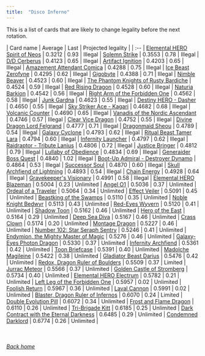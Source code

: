 ```yaml
---
title:  "Disco Inferno"
---
```


This is a list of cards that are likely to change legality before the next rotation.

| Card name | Average | Last | Projected legality |
| :-- |
[Elemental HERO Spirit of Neos](https://db.ygoprodeck.com/card/?search=Elemental%20HERO%20Spirit%20of%20Neos) | 0.3212 | 0.93 | Illegal |
[Solemn Strike](https://db.ygoprodeck.com/card/?search=Solemn%20Strike) | 0.3553 | 0.78 | Illegal |
[D/D Cerberus](https://db.ygoprodeck.com/card/?search=D/D%20Cerberus) | 0.4123 | 0.65 | Illegal |
[Artifact Ignition](https://db.ygoprodeck.com/card/?search=Artifact%20Ignition) | 0.4203 | 0.65 | Illegal |
[Amazement Attendant Comica](https://db.ygoprodeck.com/card/?search=Amazement%20Attendant%20Comica) | 0.4288 | 0.75 | Illegal |
[Ice Beast Zerofyne](https://db.ygoprodeck.com/card/?search=Ice%20Beast%20Zerofyne) | 0.4295 | 0.62 | Illegal |
[Gigobyte](https://db.ygoprodeck.com/card/?search=Gigobyte) | 0.4388 | 0.71 | Illegal |
[Nimble Beaver](https://db.ygoprodeck.com/card/?search=Nimble%20Beaver) | 0.4523 | 0.60 | Illegal |
[The Phantom Knights of Rusty Bardiche](https://db.ygoprodeck.com/card/?search=The%20Phantom%20Knights%20of%20Rusty%20Bardiche) | 0.4524 | 0.59 | Illegal |
[Red Rising Dragon](https://db.ygoprodeck.com/card/?search=Red%20Rising%20Dragon) | 0.4528 | 0.60 | Illegal |
[Naturia Barkion](https://db.ygoprodeck.com/card/?search=Naturia%20Barkion) | 0.4542 | 0.56 | Illegal |
[Right Arm of the Forbidden One](https://db.ygoprodeck.com/card/?search=Right%20Arm%20of%20the%20Forbidden%20One) | 0.4562 | 0.58 | Illegal |
[Junk Gardna](https://db.ygoprodeck.com/card/?search=Junk%20Gardna) | 0.4623 | 0.55 | Illegal |
[Destiny HERO - Dasher](https://db.ygoprodeck.com/card/?search=Destiny%20HERO%20-%20Dasher) | 0.4650 | 0.55 | Illegal |
[Sky Striker Ace - Kagari](https://db.ygoprodeck.com/card/?search=Sky%20Striker%20Ace%20-%20Kagari) | 0.4682 | 0.68 | Illegal |
[Volcanic Counter](https://db.ygoprodeck.com/card/?search=Volcanic%20Counter) | 0.4690 | 0.65 | Illegal |
[Vanadis of the Nordic Ascendant](https://db.ygoprodeck.com/card/?search=Vanadis%20of%20the%20Nordic%20Ascendant) | 0.4746 | 0.57 | Illegal |
[Clear Vice Dragon](https://db.ygoprodeck.com/card/?search=Clear%20Vice%20Dragon) | 0.4752 | 0.55 | Illegal |
[Divine Dragon Lord Felgrand](https://db.ygoprodeck.com/card/?search=Divine%20Dragon%20Lord%20Felgrand) | 0.4777 | 0.71 | Illegal |
[Dragonmaid Sheou](https://db.ygoprodeck.com/card/?search=Dragonmaid%20Sheou) | 0.4789 | 0.54 | Illegal |
[Galaxy Cyclone](https://db.ygoprodeck.com/card/?search=Galaxy%20Cyclone) | 0.4793 | 0.62 | Illegal |
[Ritual Beast Tamer Lara](https://db.ygoprodeck.com/card/?search=Ritual%20Beast%20Tamer%20Lara) | 0.4794 | 0.60 | Illegal |
[Infernity Launcher](https://db.ygoprodeck.com/card/?search=Infernity%20Launcher) | 0.4797 | 0.62 | Illegal |
[Raidraptor - Tribute Lanius](https://db.ygoprodeck.com/card/?search=Raidraptor%20-%20Tribute%20Lanius) | 0.4806 | 0.72 | Illegal |
[Justice Bringer](https://db.ygoprodeck.com/card/?search=Justice%20Bringer) | 0.4812 | 0.79 | Illegal |
[Lullaby of Obedience](https://db.ygoprodeck.com/card/?search=Lullaby%20of%20Obedience) | 0.4834 | 0.69 | Illegal |
[Generaider Boss Quest](https://db.ygoprodeck.com/card/?search=Generaider%20Boss%20Quest) | 0.4840 | 1.02 | Illegal |
[Boot-Up Admiral - Destroyer Dynamo](https://db.ygoprodeck.com/card/?search=Boot-Up%20Admiral%20-%20Destroyer%20Dynamo) | 0.4864 | 0.53 | Illegal |
[Successor Soul](https://db.ygoprodeck.com/card/?search=Successor%20Soul) | 0.4870 | 0.60 | Illegal |
[Skull Archfiend of Lightning](https://db.ygoprodeck.com/card/?search=Skull%20Archfiend%20of%20Lightning) | 0.4893 | 0.54 | Illegal |
[Chain Energy](https://db.ygoprodeck.com/card/?search=Chain%20Energy) | 0.4928 | 0.64 | Illegal |
[Gravekeeper's Visionary](https://db.ygoprodeck.com/card/?search=Gravekeeper's%20Visionary) | 0.4991 | 0.58 | Illegal |
[Elemental HERO Blazeman](https://db.ygoprodeck.com/card/?search=Elemental%20HERO%20Blazeman) | 0.5004 | 0.23 | Unlimited |
[Angel O1](https://db.ygoprodeck.com/card/?search=Angel%20O1) | 0.5036 | 0.37 | Unlimited |
[Ordeal of a Traveler](https://db.ygoprodeck.com/card/?search=Ordeal%20of%20a%20Traveler) | 0.5064 | 0.34 | Unlimited |
[Effect Veiler](https://db.ygoprodeck.com/card/?search=Effect%20Veiler) | 0.5091 | 0.45 | Unlimited |
[Beastking of the Swamps](https://db.ygoprodeck.com/card/?search=Beastking%20of%20the%20Swamps) | 0.5110 | 0.35 | Unlimited |
[Noble Knight Bedwyr](https://db.ygoprodeck.com/card/?search=Noble%20Knight%20Bedwyr) | 0.5113 | 0.43 | Unlimited |
[Red-Eyes Wyvern](https://db.ygoprodeck.com/card/?search=Red-Eyes%20Wyvern) | 0.5120 | 0.41 | Unlimited |
[Shadow Toon](https://db.ygoprodeck.com/card/?search=Shadow%20Toon) | 0.5162 | 0.46 | Unlimited |
[Hero of the East](https://db.ygoprodeck.com/card/?search=Hero%20of%20the%20East) | 0.5164 | 0.29 | Unlimited |
[Deep Sea Diva](https://db.ygoprodeck.com/card/?search=Deep%20Sea%20Diva) | 0.5167 | 0.46 | Unlimited |
[Crass Clown](https://db.ygoprodeck.com/card/?search=Crass%20Clown) | 0.5174 | 0.20 | Unlimited |
[Montage Dragon](https://db.ygoprodeck.com/card/?search=Montage%20Dragon) | 0.5227 | 0.46 | Unlimited |
[Number 102: Star Seraph Sentry](https://db.ygoprodeck.com/card/?search=Number%20102:%20Star%20Seraph%20Sentry) | 0.5246 | 0.41 | Unlimited |
[Endymion, the Mighty Master of Magic](https://db.ygoprodeck.com/card/?search=Endymion,%20the%20Mighty%20Master%20of%20Magic) | 0.5276 | 0.46 | Unlimited |
[Galaxy-Eyes Photon Dragon](https://db.ygoprodeck.com/card/?search=Galaxy-Eyes%20Photon%20Dragon) | 0.5330 | 0.37 | Unlimited |
[Infernity Archfiend](https://db.ygoprodeck.com/card/?search=Infernity%20Archfiend) | 0.5361 | 0.42 | Unlimited |
[Toon Briefcase](https://db.ygoprodeck.com/card/?search=Toon%20Briefcase) | 0.5391 | 0.40 | Unlimited |
[Madolche Magileine](https://db.ygoprodeck.com/card/?search=Madolche%20Magileine) | 0.5422 | 0.38 | Unlimited |
[Gladiator Beast Darius](https://db.ygoprodeck.com/card/?search=Gladiator%20Beast%20Darius) | 0.5476 | 0.42 | Unlimited |
[Redox, Dragon Ruler of Boulders](https://db.ygoprodeck.com/card/?search=Redox,%20Dragon%20Ruler%20of%20Boulders) | 0.5509 | 0.37 | Limited |
[Jurrac Meteor](https://db.ygoprodeck.com/card/?search=Jurrac%20Meteor) | 0.5566 | 0.37 | Unlimited |
[Golden Castle of Stromberg](https://db.ygoprodeck.com/card/?search=Golden%20Castle%20of%20Stromberg) | 0.5734 | 0.40 | Unlimited |
[Elemental HERO Electrum](https://db.ygoprodeck.com/card/?search=Elemental%20HERO%20Electrum) | 0.5782 | 0.21 | Unlimited |
[Left Leg of the Forbidden One](https://db.ygoprodeck.com/card/?search=Left%20Leg%20of%20the%20Forbidden%20One) | 0.5957 | 0.02 | Unlimited |
[Foolish Return](https://db.ygoprodeck.com/card/?search=Foolish%20Return) | 0.5967 | 0.36 | Unlimited |
[Laval Cannon](https://db.ygoprodeck.com/card/?search=Laval%20Cannon) | 0.5991 | 0.02 | Unlimited |
[Blaster, Dragon Ruler of Infernos](https://db.ygoprodeck.com/card/?search=Blaster,%20Dragon%20Ruler%20of%20Infernos) | 0.6070 | 0.24 | Limited |
[Double Evolution Pill](https://db.ygoprodeck.com/card/?search=Double%20Evolution%20Pill) | 0.6072 | 0.34 | Unlimited |
[Frost and Flame Dragon](https://db.ygoprodeck.com/card/?search=Frost%20and%20Flame%20Dragon) | 0.6110 | 0.26 | Unlimited |
[Tri-Brigade Kitt](https://db.ygoprodeck.com/card/?search=Tri-Brigade%20Kitt) | 0.6185 | 0.25 | Unlimited |
[Dark Contract with the Eternal Darkness](https://db.ygoprodeck.com/card/?search=Dark%20Contract%20with%20the%20Eternal%20Darkness) | 0.6485 | 0.29 | Unlimited |
[Condemned Darklord](https://db.ygoprodeck.com/card/?search=Condemned%20Darklord) | 0.6774 | 0.26 | Unlimited |

<br>

###### [Back home](index)